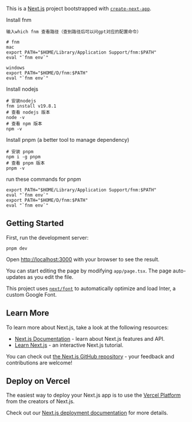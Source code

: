 This is a [Next.js](https://nextjs.org/) project bootstrapped with [`create-next-app`](https://github.com/vercel/next.js/tree/canary/packages/create-next-app).


Install fnm
```
输入which fnm 查看路径（查到路径后可以问gpt对应的配置命令）

# fnm
mac
export PATH="$HOME/Library/Application Support/fnm:$PATH"
eval "`fnm env`"

windows
export PATH="$HOME/D/fnm:$PATH"
eval "`fnm env`"
```

Install nodejs
```
# 安装nodejs
fnm install v19.8.1
# 查看 nodejs 版本
node -v
# 查看 npm 版本
npm -v
```

Install pnpm (a better tool to manage dependency)
```
# 安装 pnpm
npm i -g pnpm
# 查看 pnpm 版本
pnpm -v
```

run these commands for pnpm

```
export PATH="$HOME/Library/Application Support/fnm:$PATH"
eval "`fnm env`"
export PATH="$HOME/D/fnm:$PATH"
eval "`fnm env`"

```

## Getting Started

First, run the development server:

```
pnpm dev

```

Open [http://localhost:3000](http://localhost:3000) with your browser to see the result.

You can start editing the page by modifying `app/page.tsx`. The page auto-updates as you edit the file.

This project uses [`next/font`](https://nextjs.org/docs/basic-features/font-optimization) to automatically optimize and load Inter, a custom Google Font.

## Learn More

To learn more about Next.js, take a look at the following resources:

- [Next.js Documentation](https://nextjs.org/docs) - learn about Next.js features and API.
- [Learn Next.js](https://nextjs.org/learn) - an interactive Next.js tutorial.

You can check out [the Next.js GitHub repository](https://github.com/vercel/next.js/) - your feedback and contributions are welcome!

## Deploy on Vercel

The easiest way to deploy your Next.js app is to use the [Vercel Platform](https://vercel.com/new?utm_medium=default-template&filter=next.js&utm_source=create-next-app&utm_campaign=create-next-app-readme) from the creators of Next.js.

Check out our [Next.js deployment documentation](https://nextjs.org/docs/deployment) for more details.
